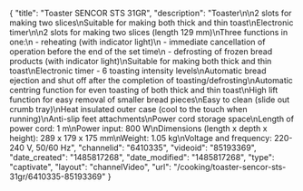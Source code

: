 {
    "title": "Toaster SENCOR STS 31GR",
    "description": "Toaster\n\n2 slots for making two slices\nSuitable for making both thick and thin toast\nElectronic timer\n\n2 slots for making two slices (length 129 mm)\nThree functions in one:\n - reheating (with indicator light)\n - immediate cancellation of operation before the end of the set time\n - defrosting of frozen bread products (with indicator light)\nSuitable for making both thick and thin toast\nElectronic timer - 6 toasting intensity levels\nAutomatic bread ejection and shut off after the completion of toasting\/defrosting\nAutomatic centring function for even toasting of both thick and thin toast\nHigh lift function for easy removal of smaller bread pieces\nEasy to clean (slide out crumb tray)\nHeat insulated outer case (cool to the touch when running)\nAnti-slip feet attachments\nPower cord storage space\nLength of power cord: 1 m\nPower input: 800 W\nDimensions (length x depth x height): 289 x 179 x 175 mm\nWeight: 1.05 kg\nVoltage and frequency: 220-240 V, 50\/60 Hz",
    "channelid": "6410335",
    "videoid": "85193369",
    "date_created": "1485817268",
    "date_modified": "1485817268",
    "type": "captivate",
    "layout": "channelVideo",
    "url": "\/cooking\/toaster-sencor-sts-31gr\/6410335-85193369"
}